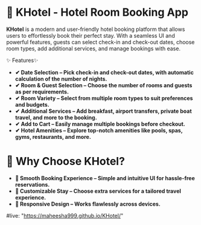 # 🏨 KHotel - Hotel Room Booking App

**KHotel** is a modern and user-friendly hotel booking platform that allows users to effortlessly book their perfect stay. With a seamless UI and powerful features, guests can select check-in and check-out dates, choose room types, add additional services, and manage bookings with ease.


✨ Features✨

- **✔ Date Selection – Pick check-in and check-out dates, with automatic calculation of the number of nights.**
- **✔ Room & Guest Selection – Choose the number of rooms and guests as per requirements.**
- **✔ Room Variety – Select from multiple room types to suit preferences and budgets.**
- **✔ Additional Services – Add breakfast, airport transfers, private boat travel, and more to the booking.**
- **✔ Add to Cart – Easily manage multiple bookings before checkout.**
- **✔ Hotel Amenities – Explore top-notch amenities like pools, spas, gyms, restaurants, and more.**



# 🏡 Why Choose KHotel?

- **🔹 Smooth Booking Experience – Simple and intuitive UI for hassle-free reservations.**
- **🔹 Customizable Stay – Choose extra services for a tailored travel experience.**
- **🔹 Responsive Design – Works flawlessly across devices.**


#live: "https://maheesha999.github.io/KHotel/"
